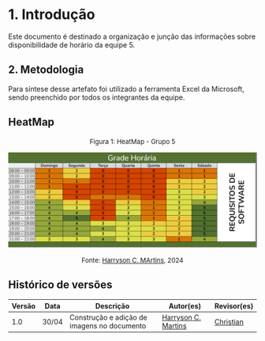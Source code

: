 # 1. Introdução

Este documento é destinado a organização e junção das informações sobre disponibilidade de horário da equipe 5.


## 2. Metodologia

Para síntese desse artefato foi utilizado a ferramenta Excel da Microsoft, sendo preenchido por todos os integrantes da equipe.

## HeatMap

<center>

<font size="2"><p style="text-align: center">Figura 1: HeatMap - Grupo 5 </p></font>

![CarteiraDigital](../assets/Heatmap.png)

<font size="2"><p style="text-align: center">Fonte: [Harryson C. MArtins](https://github.com/harry-cmartin), 2024</p></font>

</center>

##  Histórico de versões

| Versão | Data   | Descrição | Autor(es) | Revisor(es)     |
| ------ | ---------- | ---------------- | ------------------ | ----------- |
| 1.0    | 30/04 |Construção e adição de imagens no documento |[Harryson C. Martins](https://github.com/harry-cmartin)| [Christian](https://github.com/crstyhs) |

